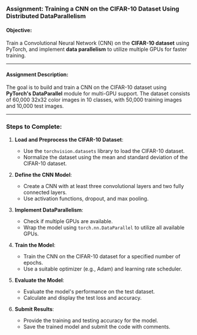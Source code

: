 ### Assignment: Training a CNN on the CIFAR-10 Dataset Using Distributed DataParallelism

#### **Objective:**
Train a Convolutional Neural Network (CNN) on the **CIFAR-10 dataset** using PyTorch, and implement **data parallelism** to utilize multiple GPUs for faster training.

---

#### **Assignment Description:**
The goal is to build and train a CNN on the CIFAR-10 dataset using **PyTorch's DataParallel** module for multi-GPU support. The dataset consists of 60,000 32x32 color images in 10 classes, with 50,000 training images and 10,000 test images.

---

### **Steps to Complete:**

1. **Load and Preprocess the CIFAR-10 Dataset**:
   - Use the `torchvision.datasets` library to load the CIFAR-10 dataset.
   - Normalize the dataset using the mean and standard deviation of the CIFAR-10 dataset.

2. **Define the CNN Model**:
   - Create a CNN with at least three convolutional layers and two fully connected layers.
   - Use activation functions, dropout, and max pooling.

3. **Implement DataParallelism**:
   - Check if multiple GPUs are available.
   - Wrap the model using `torch.nn.DataParallel` to utilize all available GPUs.

4. **Train the Model**:
   - Train the CNN on the CIFAR-10 dataset for a specified number of epochs.
   - Use a suitable optimizer (e.g., Adam) and learning rate scheduler.

5. **Evaluate the Model**:
   - Evaluate the model's performance on the test dataset.
   - Calculate and display the test loss and accuracy.

6. **Submit Results**:
   - Provide the training and testing accuracy for the model.
   - Save the trained model and submit the code with comments.

